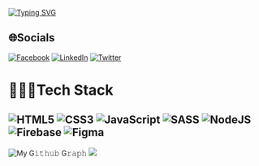 [![Typing SVG](https://readme-typing-svg.herokuapp.com?size=30&center=true&vCenter=true&lines=Wellcome+to+My+Profile+;My+name+is+Thuc+%F0%9F%A4%93%F0%9F%98%8E%F0%9F%A6%88)](https://git.io/typing-svg)
## 🌐Socials
[![Facebook](https://img.shields.io/badge/Facebook-%231877F2.svg?logo=Facebook&logoColor=white)](https://www.facebook.com/vo.dinh.thuc.05092001/) 
[![LinkedIn](https://img.shields.io/badge/LinkedIn-%230077B5.svg?logo=linkedin&logoColor=white)](https://www.linkedin.com/in/v%C3%B5-%C4%91%C3%ACnh-th%E1%BB%A5c-0ab777214/) 
[![Twitter](https://img.shields.io/badge/Twitter-%231DA1F2.svg?logo=Twitter&logoColor=white)](https://twitter.com/Thuc_CJ) 
# 👨🏻‍💻Tech Stack
![HTML5](https://img.shields.io/badge/html5-%23E34F26.svg?style=for-the-badge&logo=html5&logoColor=white) ![CSS3](https://img.shields.io/badge/css3-%231572B6.svg?style=for-the-badge&logo=css3&logoColor=white) ![JavaScript](https://img.shields.io/badge/javascript-%23323330.svg?style=for-the-badge&logo=javascript&logoColor=%23F7DF1E) ![SASS](https://img.shields.io/badge/SASS-hotpink.svg?style=for-the-badge&logo=SASS&logoColor=white) ![NodeJS](https://img.shields.io/badge/node.js-6DA55F?style=for-the-badge&logo=node.js&logoColor=white)  ![Firebase](https://img.shields.io/badge/firebase-%23039BE5.svg?style=for-the-badge&logo=firebase) ![Figma](https://img.shields.io/badge/figma-%23F24E1E.svg?style=for-the-badge&logo=figma&logoColor=white) 
---
![My G𝚒𝚝𝚑𝚞𝚋 G𝚛𝚊𝚙𝚑](https://activity-graph.herokuapp.com/graph?username=thuccj&theme=react-dark&hide_border=true&area=true_)
![](https://komarev.com/ghpvc/?username=thuccj&label=Visitors+Count&color=brightgreen)
